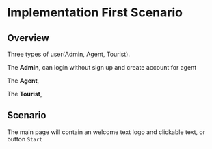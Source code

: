 # Implementation First Scenario

## Overview

Three types of user(Admin, Agent, Tourist).

The **Admin**, can login without sign up and create account for agent

The **Agent**,

The **Tourist**,

## Scenario

The main page will contain an welcome text logo and clickable text, or button `Start` 
